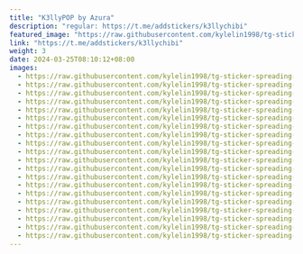 ```yaml
---
title: "K3llyPOP by Azura"
description: "regular: https://t.me/addstickers/k3llychibi"
featured_image: "https://raw.githubusercontent.com/kylelin1998/tg-sticker-spreading-worldwide-images/main/img/1a21d63e-68c9-4379-bebd-00993765ee24.jpg"
link: "https://t.me/addstickers/k3llychibi"
weight: 3
date: 2024-03-25T08:10:12+08:00
images:
  - https://raw.githubusercontent.com/kylelin1998/tg-sticker-spreading-worldwide-images/main/img/1a21d63e-68c9-4379-bebd-00993765ee24.jpg
  - https://raw.githubusercontent.com/kylelin1998/tg-sticker-spreading-worldwide-images/main/img/e8eca427-1d6a-4b40-a39b-9a9ee23aab3c.jpg
  - https://raw.githubusercontent.com/kylelin1998/tg-sticker-spreading-worldwide-images/main/img/34e5db0e-3670-421e-8959-4b2f09103754.jpg
  - https://raw.githubusercontent.com/kylelin1998/tg-sticker-spreading-worldwide-images/main/img/5d33a1ab-596b-401e-92ea-507cb89edf07.jpg
  - https://raw.githubusercontent.com/kylelin1998/tg-sticker-spreading-worldwide-images/main/img/3d5021b5-bdc4-48a3-8054-7bc9b93c16e2.jpg
  - https://raw.githubusercontent.com/kylelin1998/tg-sticker-spreading-worldwide-images/main/img/900cf7b3-1370-4d04-954c-01126a7ec56c.jpg
  - https://raw.githubusercontent.com/kylelin1998/tg-sticker-spreading-worldwide-images/main/img/375a9d2a-5f08-481c-9f4d-6a4ffee34c0e.jpg
  - https://raw.githubusercontent.com/kylelin1998/tg-sticker-spreading-worldwide-images/main/img/301bd138-2473-4177-b9aa-32f8c4ad02fe.jpg
  - https://raw.githubusercontent.com/kylelin1998/tg-sticker-spreading-worldwide-images/main/img/258b678c-ad73-4eb7-b1ae-af32e98eb550.jpg
  - https://raw.githubusercontent.com/kylelin1998/tg-sticker-spreading-worldwide-images/main/img/fa2b8733-fd4e-4853-b60b-89f9b12eb04b.jpg
  - https://raw.githubusercontent.com/kylelin1998/tg-sticker-spreading-worldwide-images/main/img/f066291f-04b5-415e-9182-ea502933938d.jpg
  - https://raw.githubusercontent.com/kylelin1998/tg-sticker-spreading-worldwide-images/main/img/251af335-a514-45d3-b64b-99c6cc115c4d.jpg
  - https://raw.githubusercontent.com/kylelin1998/tg-sticker-spreading-worldwide-images/main/img/0ab36eb5-2d3b-4057-9b46-d716105fff62.jpg
  - https://raw.githubusercontent.com/kylelin1998/tg-sticker-spreading-worldwide-images/main/img/124a9729-748c-4d56-b8d7-c137a21f6547.jpg
  - https://raw.githubusercontent.com/kylelin1998/tg-sticker-spreading-worldwide-images/main/img/3e908631-f111-4e8d-9121-d789552f9804.jpg
  - https://raw.githubusercontent.com/kylelin1998/tg-sticker-spreading-worldwide-images/main/img/06ff979a-ff8d-4ad8-adc2-102b588880a3.jpg
  - https://raw.githubusercontent.com/kylelin1998/tg-sticker-spreading-worldwide-images/main/img/23d4f7f2-b736-4ece-b412-25a5bd2022af.jpg
  - https://raw.githubusercontent.com/kylelin1998/tg-sticker-spreading-worldwide-images/main/img/0597bc3e-56c8-4f93-9cc9-fd23ac08f7cc.jpg
  - https://raw.githubusercontent.com/kylelin1998/tg-sticker-spreading-worldwide-images/main/img/89a41268-f227-435e-9220-c7350309e742.jpg
  - https://raw.githubusercontent.com/kylelin1998/tg-sticker-spreading-worldwide-images/main/img/dc09b656-d647-48bf-b1c9-44e0dc6a3dfd.jpg
---
```

